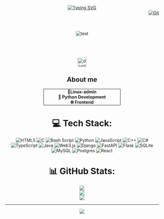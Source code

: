 
<div align="center">
    <a href="https://git.io/typing-svg">
        <img src="https://readme-typing-svg.demolab.com?font=Fira+Code&weight=700&size=21&pause=1000&color=F7D32E&width=435&lines=Hi%2C+my+name+is+Nami-sam" alt="Typing SVG" />
        <div align="right">
            <img src="https://github.com/user-attachments/assets/4b5ae7ef-1c67-4131-9e9a-03a0fc224d45" alt="Git"
        </div>
    </a>

</div>
<br>
<br>
<br>
<div align="center">
    <img src="https://github.com/user-attachments/assets/1ee07221-0302-4fa1-a5a9-3b3c0dc0ae5f" alt="test">

</div>

<br>
<br>
<br>
<p style="margin: 20px 0;">
    <img src="https://github.com/user-attachments/assets/af5bd23f-92e0-4e41-bc72-85fdb1ed5262" alt="divider" width="30">
    <h2>About me</h2>
</p>


<p style="border: 1px solid #000; width: 250px;">
    <strong>🐧Linux-admin</strong> <br>
    <strong>🐍 Python Development</strong> <br>
    <strong>🌐 Frontend</strong> <br>

</p>

# 💻 Tech Stack:
![HTML5](https://img.shields.io/badge/html5-%23E34F26.svg?style=for-the-badge&logo=html5&logoColor=white) ![C](https://img.shields.io/badge/c-%2300599C.svg?style=for-the-badge&logo=c&logoColor=white) ![Bash Script](https://img.shields.io/badge/bash_script-%23121011.svg?style=for-the-badge&logo=gnu-bash&logoColor=white) ![Python](https://img.shields.io/badge/python-3670A0?style=for-the-badge&logo=python&logoColor=ffdd54) ![JavaScript](https://img.shields.io/badge/javascript-%23323330.svg?style=for-the-badge&logo=javascript&logoColor=%23F7DF1E) ![C++](https://img.shields.io/badge/c++-%2300599C.svg?style=for-the-badge&logo=c%2B%2B&logoColor=white) ![C#](https://img.shields.io/badge/c%23-%23239120.svg?style=for-the-badge&logo=csharp&logoColor=white) ![TypeScript](https://img.shields.io/badge/typescript-%23007ACC.svg?style=for-the-badge&logo=typescript&logoColor=white) ![Java](https://img.shields.io/badge/java-%23ED8B00.svg?style=for-the-badge&logo=openjdk&logoColor=white) ![Web3.js](https://img.shields.io/badge/web3.js-F16822?style=for-the-badge&logo=web3.js&logoColor=white) ![Django](https://img.shields.io/badge/django-%23092E20.svg?style=for-the-badge&logo=django&logoColor=white) ![FastAPI](https://img.shields.io/badge/FastAPI-005571?style=for-the-badge&logo=fastapi) ![Flask](https://img.shields.io/badge/flask-%23000.svg?style=for-the-badge&logo=flask&logoColor=white) ![SQLite](https://img.shields.io/badge/sqlite-%2307405e.svg?style=for-the-badge&logo=sqlite&logoColor=white) ![MySQL](https://img.shields.io/badge/mysql-4479A1.svg?style=for-the-badge&logo=mysql&logoColor=white) ![Postgres](https://img.shields.io/badge/postgres-%23316192.svg?style=for-the-badge&logo=postgresql&logoColor=white) ![React](https://img.shields.io/badge/react-%2320232a.svg?style=for-the-badge&logo=react&logoColor=%2361DAFB)
# 📊 GitHub Stats:
![](https://github-readme-stats.vercel.app/api?username=Nami-sam&theme=dark&hide_border=true&include_all_commits=false&count_private=false)<br/>
![](https://nirzak-streak-stats.vercel.app/?user=Nami-sam&theme=dark&hide_border=true)<br/>
![](https://github-readme-stats.vercel.app/api/top-langs/?username=Nami-sam&theme=dark&hide_border=true&include_all_commits=false&count_private=false&layout=compact)

---
[![](https://visitcount.itsvg.in/api?id=Nami-sam&icon=0&color=0)](https://visitcount.itsvg.in)

<!-- Proudly created with GPRM ( https://gprm.itsvg.in ) -->


